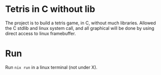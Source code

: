 # Tetris in C without lib

The project is to build a tetris game, in C, without much libraries. Allowed
the C stdlib and linux system call, and all graphical will be done by using
direct access to linux framebuffer.

# Run

Run `nix run` in a linux terminal (not under X).
